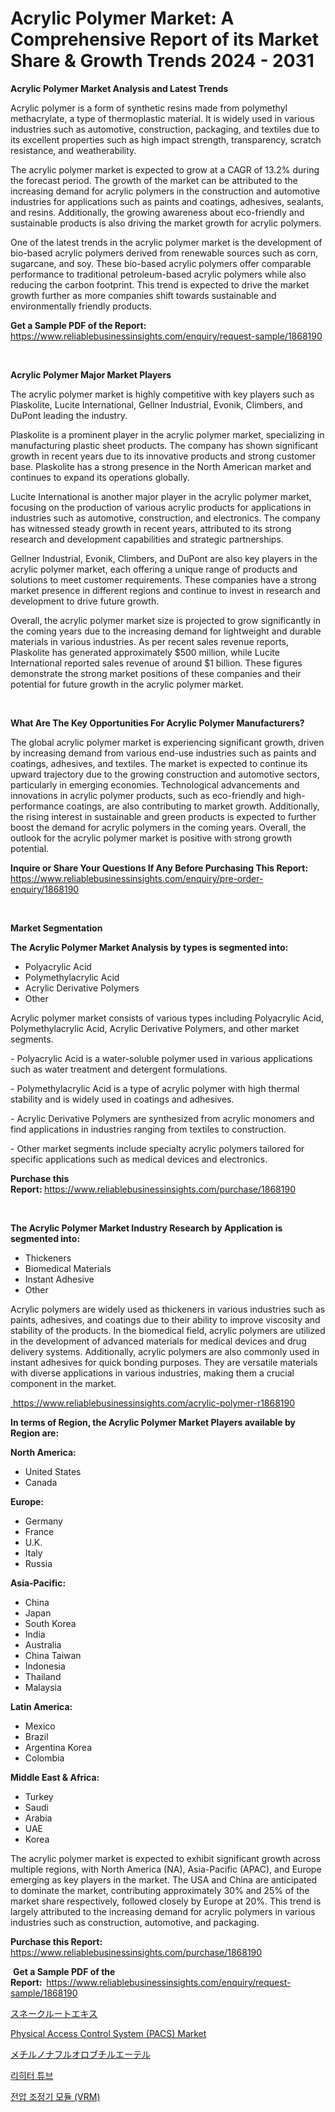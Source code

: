 <p><h1>Acrylic Polymer Market: A Comprehensive Report of its Market Share & Growth Trends 2024 - 2031</h1></p><p><strong>Acrylic Polymer Market Analysis and Latest Trends</strong></p>
<p><p>Acrylic polymer is a form of synthetic resins made from polymethyl methacrylate, a type of thermoplastic material. It is widely used in various industries such as automotive, construction, packaging, and textiles due to its excellent properties such as high impact strength, transparency, scratch resistance, and weatherability.</p><p>The acrylic polymer market is expected to grow at a CAGR of 13.2% during the forecast period. The growth of the market can be attributed to the increasing demand for acrylic polymers in the construction and automotive industries for applications such as paints and coatings, adhesives, sealants, and resins. Additionally, the growing awareness about eco-friendly and sustainable products is also driving the market growth for acrylic polymers.</p><p>One of the latest trends in the acrylic polymer market is the development of bio-based acrylic polymers derived from renewable sources such as corn, sugarcane, and soy. These bio-based acrylic polymers offer comparable performance to traditional petroleum-based acrylic polymers while also reducing the carbon footprint. This trend is expected to drive the market growth further as more companies shift towards sustainable and environmentally friendly products.</p></p>
<p><strong>Get a Sample PDF of the Report:&nbsp;</strong> <a href="https://www.reliablebusinessinsights.com/enquiry/request-sample/1868190">https://www.reliablebusinessinsights.com/enquiry/request-sample/1868190</a></p>
<p>&nbsp;</p>
<p><strong>Acrylic Polymer Major Market Players</strong></p>
<p><p>The acrylic polymer market is highly competitive with key players such as Plaskolite, Lucite International, Gellner Industrial, Evonik, Climbers, and DuPont leading the industry. </p><p>Plaskolite is a prominent player in the acrylic polymer market, specializing in manufacturing plastic sheet products. The company has shown significant growth in recent years due to its innovative products and strong customer base. Plaskolite has a strong presence in the North American market and continues to expand its operations globally.</p><p>Lucite International is another major player in the acrylic polymer market, focusing on the production of various acrylic products for applications in industries such as automotive, construction, and electronics. The company has witnessed steady growth in recent years, attributed to its strong research and development capabilities and strategic partnerships.</p><p>Gellner Industrial, Evonik, Climbers, and DuPont are also key players in the acrylic polymer market, each offering a unique range of products and solutions to meet customer requirements. These companies have a strong market presence in different regions and continue to invest in research and development to drive future growth.</p><p>Overall, the acrylic polymer market size is projected to grow significantly in the coming years due to the increasing demand for lightweight and durable materials in various industries. As per recent sales revenue reports, Plaskolite has generated approximately $500 million, while Lucite International reported sales revenue of around $1 billion. These figures demonstrate the strong market positions of these companies and their potential for future growth in the acrylic polymer market.</p></p>
<p>&nbsp;</p>
<p><strong>What Are The Key Opportunities For Acrylic Polymer Manufacturers?</strong></p>
<p><p>The global acrylic polymer market is experiencing significant growth, driven by increasing demand from various end-use industries such as paints and coatings, adhesives, and textiles. The market is expected to continue its upward trajectory due to the growing construction and automotive sectors, particularly in emerging economies. Technological advancements and innovations in acrylic polymer products, such as eco-friendly and high-performance coatings, are also contributing to market growth. Additionally, the rising interest in sustainable and green products is expected to further boost the demand for acrylic polymers in the coming years. Overall, the outlook for the acrylic polymer market is positive with strong growth potential.</p></p>
<p><strong>Inquire or Share Your Questions If Any Before Purchasing This Report:</strong> <a href="https://www.reliablebusinessinsights.com/enquiry/pre-order-enquiry/1868190">https://www.reliablebusinessinsights.com/enquiry/pre-order-enquiry/1868190</a></p>
<p>&nbsp;</p>
<p><strong>Market Segmentation</strong></p>
<p><strong>The Acrylic Polymer Market Analysis by types is segmented into:</strong></p>
<p><ul><li>Polyacrylic Acid</li><li>Polymethylacrylic Acid</li><li>Acrylic Derivative Polymers</li><li>Other</li></ul></p>
<p><p>Acrylic polymer market consists of various types including Polyacrylic Acid, Polymethylacrylic Acid, Acrylic Derivative Polymers, and other market segments. </p><p>- Polyacrylic Acid is a water-soluble polymer used in various applications such as water treatment and detergent formulations.</p><p>- Polymethylacrylic Acid is a type of acrylic polymer with high thermal stability and is widely used in coatings and adhesives.</p><p>- Acrylic Derivative Polymers are synthesized from acrylic monomers and find applications in industries ranging from textiles to construction.</p><p>- Other market segments include specialty acrylic polymers tailored for specific applications such as medical devices and electronics.</p></p>
<p><strong>Purchase this Report:&nbsp;</strong><a href="https://www.reliablebusinessinsights.com/purchase/1868190">https://www.reliablebusinessinsights.com/purchase/1868190</a></p>
<p>&nbsp;</p>
<p><strong>The Acrylic Polymer Market Industry Research by Application is segmented into:</strong></p>
<p><ul><li>Thickeners</li><li>Biomedical Materials</li><li>Instant Adhesive</li><li>Other</li></ul></p>
<p><p>Acrylic polymers are widely used as thickeners in various industries such as paints, adhesives, and coatings due to their ability to improve viscosity and stability of the products. In the biomedical field, acrylic polymers are utilized in the development of advanced materials for medical devices and drug delivery systems. Additionally, acrylic polymers are also commonly used in instant adhesives for quick bonding purposes. They are versatile materials with diverse applications in various industries, making them a crucial component in the market.</p></p>
<p><a href="https://www.reliablebusinessinsights.com/acrylic-polymer-r1868190">&nbsp;https://www.reliablebusinessinsights.com/acrylic-polymer-r1868190</a></p>
<p><strong>In terms of Region, the Acrylic Polymer Market Players available by Region are:</strong></p>
<p>
    <p> <strong> North America: </strong>
        <ul>
            <li>United States</li>
            <li>Canada</li>
        </ul>
        </p> 
    <p> <strong> Europe: </strong>
        <ul>
            <li>Germany</li>
            <li>France</li>
            <li>U.K.</li>
            <li>Italy</li>
            <li>Russia</li>
        </ul>
        </p> 
    <p> <strong> Asia-Pacific: </strong>
        <ul>
            <li>China</li>
            <li>Japan</li>
            <li>South Korea</li>
            <li>India</li>
            <li>Australia</li>
            <li>China Taiwan</li>
            <li>Indonesia</li>
            <li>Thailand</li>
            <li>Malaysia</li>
        </ul>
        </p> 
    <p> <strong> Latin America: </strong>
        <ul>
            <li>Mexico</li>
            <li>Brazil</li>
            <li>Argentina Korea</li>
            <li>Colombia</li>
        </ul>
        </p> 
    <p> <strong> Middle East & Africa: </strong>
        <ul>
            <li>Turkey</li>
            <li>Saudi</li>
            <li>Arabia</li>
            <li>UAE</li>
            <li>Korea</li>
        </ul>
    </p>
    </p>
<p><p>The acrylic polymer market is expected to exhibit significant growth across multiple regions, with North America (NA), Asia-Pacific (APAC), and Europe emerging as key players in the market. The USA and China are anticipated to dominate the market, contributing approximately 30% and 25% of the market share respectively, followed closely by Europe at 20%. This trend is largely attributed to the increasing demand for acrylic polymers in various industries such as construction, automotive, and packaging.</p></p>
<p><strong>Purchase this Report: </strong><a href="https://www.reliablebusinessinsights.com/purchase/1868190">https://www.reliablebusinessinsights.com/purchase/1868190</a></p>
<p>&nbsp;<strong>Get a Sample PDF of the Report:&nbsp;&nbsp;</strong><a href="https://www.reliablebusinessinsights.com/enquiry/request-sample/1868190">https://www.reliablebusinessinsights.com/enquiry/request-sample/1868190</a></p>
<p><strong></strong></p>
<p><p><a href="https://medium.com/@chrispcreem58/%E3%82%B9%E3%83%8D%E3%83%BC%E3%82%AB%E3%83%BC%E3%83%AB%E3%83%BC%E3%83%88%E6%8A%BD%E5%87%BA%E7%89%A9%E5%B8%82%E5%A0%B4-%E7%AB%B6%E4%BA%89%E5%88%86%E6%9E%90-%E5%B8%82%E5%A0%B4%E5%8B%95%E5%90%91-2031%E5%B9%B4%E3%81%BE%E3%81%A7%E3%81%AE%E4%BA%88%E6%B8%AC-8fbbd668e99d">スネークルートエキス</a></p><p><a href="https://github.com/LeilaniWyman2021/Market-Research-Report-List-2/blob/main/physical-access-control-system-pacs-market.md">Physical Access Control System (PACS) Market</a></p><p><a href="https://medium.com/@fmuztlfb10/%E3%83%A1%E3%83%81%E3%83%AB%E3%83%8E%E3%83%8A%E3%83%95%E3%83%AB%E3%82%AA%E3%83%AD%E3%83%96%E3%83%81%E3%83%AB%E3%82%A8%E3%83%BC%E3%83%86%E3%83%AB%E5%B8%82%E5%A0%B4-%E7%A8%AE%E9%A1%9E-%E7%94%A8%E9%80%94-%E3%81%8A%E3%82%88%E3%81%B3%E5%9C%B0%E7%90%86%E3%81%AB%E3%82%88%E3%82%8B%E5%8C%85%E6%8B%AC%E7%9A%84%E8%A9%95%E4%BE%A1-378c14902de0">メチルノナフルオロブチルエーテル</a></p><p><a href="https://medium.com/@gladycecarter2022/%EB%A6%AC%ED%9E%88%ED%84%B0-%EA%B4%80-market-%EC%8B%9C%EC%9E%A5-cagr-%EC%8B%9C%EC%9E%A5-%EB%8F%99%ED%96%A5-%EB%B0%8F-%EC%84%B1%EC%9E%A5-%EC%A0%84%EB%9E%B5%EC%97%90-%EB%8C%80%ED%95%9C-%ED%86%B5%EC%B0%B0%EB%A0%A5-717b5e0dd522">리히터 튜브</a></p><p><a href="https://medium.com/@raisin7568/%EC%A0%84%EC%95%95-%EC%A1%B0%EC%A0%88-%EB%AA%A8%EB%93%88-vrm-%EC%8B%9C%EC%9E%A5-%EB%B6%84%EC%84%9D-%EB%B0%8F-2024%EB%85%84%EB%B6%80%ED%84%B0-2031%EB%85%84%EA%B9%8C%EC%A7%80%EC%9D%98-%ED%81%AC%EA%B8%B0-%EC%98%88%EC%B8%A1-896ab0dd5c5e">전압 조정기 모듈 (VRM)</a></p></p>
